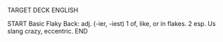 TARGET DECK
ENGLISH

START
Basic
Flaky
Back: adj. (-ier, -iest) 1 of, like, or in flakes. 2 esp. Us slang crazy, eccentric.
END
